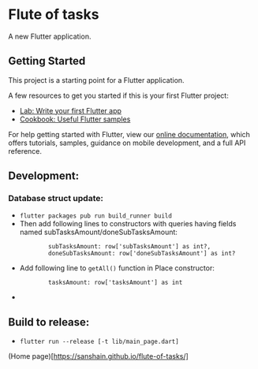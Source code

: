 # Flute of tasks

A new Flutter application.

## Getting Started

This project is a starting point for a Flutter application.

A few resources to get you started if this is your first Flutter project:

- [Lab: Write your first Flutter app](https://flutter.dev/docs/get-started/codelab)
- [Cookbook: Useful Flutter samples](https://flutter.dev/docs/cookbook)

For help getting started with Flutter, view our
[online documentation](https://flutter.dev/docs), which offers tutorials,
samples, guidance on mobile development, and a full API reference.

## Development:

### Database struct update:

- `flutter packages pub run build_runner build`
- Then add following lines to constructors with queries having fields named subTasksAmount/doneSubTasksAmount:
    ```
            subTasksAmount: row['subTasksAmount'] as int?,
            doneSubTasksAmount: row['doneSubTasksAmount'] as int?
    ```
- Add following line to `getAll()` function in Place constructor:
    ```
            tasksAmount: row['tasksAmount'] as int
    ```
- 

## Build to release:

- `flutter run --release [-t lib/main_page.dart]`

(Home page)[https://sanshain.github.io/flute-of-tasks/]
